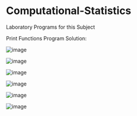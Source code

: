 # Computational-Statistics
Laboratory Programs for this Subject

Print Functions Program Solution:

![image](https://user-images.githubusercontent.com/104893913/182315646-e219e2ab-4622-440d-8d4c-69c915a58661.png)

![image](https://user-images.githubusercontent.com/104893913/182317245-33b46931-4250-452b-b8a7-c73135d9b12f.png)

![image](https://user-images.githubusercontent.com/104893913/182318162-436a06f3-3e3c-4575-89a1-31b7180a28bb.png)

![image](https://user-images.githubusercontent.com/104893913/182318464-a0c93d80-3ab2-4fdf-9a58-455248fe8b6d.png)

![image](https://user-images.githubusercontent.com/104893913/182318787-21152a5a-b60c-4601-bb5a-354e6882724f.png)

![image](https://user-images.githubusercontent.com/104893913/182318987-bd6812a5-b4b7-4af9-8996-f0c6a7ac3073.png)
